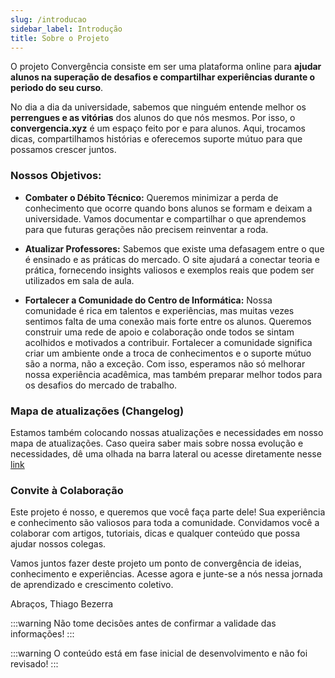 ```yaml
---
slug: /introducao
sidebar_label: Introdução
title: Sobre o Projeto
---
```


O projeto Convergência consiste em ser uma plataforma online para **ajudar alunos na superação de desafios e compartilhar experiências durante o periodo do seu curso**.

No dia a dia da universidade, sabemos que ninguém entende melhor os **perrengues e as vitórias** dos alunos do que nós mesmos. Por isso, o **convergencia.xyz** é um espaço feito por e para alunos. Aqui, trocamos dicas, compartilhamos histórias e oferecemos suporte mútuo para que possamos crescer juntos.

### Nossos Objetivos:
- **Combater o Débito Técnico:** Queremos minimizar a perda de conhecimento que ocorre quando bons alunos se formam e deixam a universidade. Vamos documentar e compartilhar o que aprendemos para que futuras gerações não precisem reinventar a roda.

- **Atualizar Professores:** Sabemos que existe uma defasagem entre o que é ensinado e as práticas do mercado. O site ajudará a conectar teoria e prática, fornecendo insights valiosos e exemplos reais que podem ser utilizados em sala de aula.

- **Fortalecer a Comunidade do Centro de Informática:** Nossa comunidade é rica em talentos e experiências, mas muitas vezes sentimos falta de uma conexão mais forte entre os alunos. Queremos construir uma rede de apoio e colaboração onde todos se sintam acolhidos e motivados a contribuir. Fortalecer a comunidade significa criar um ambiente onde a troca de conhecimentos e o suporte mútuo são a norma, não a exceção. Com isso, esperamos não só melhorar nossa experiência acadêmica, mas também preparar melhor todos para os desafios do mercado de trabalho.

### Mapa de atualizações (Changelog)

Estamos também colocando nossas atualizações e necessidades em nosso mapa de atualizações. Caso queira saber mais sobre nossa evolução e necessidades, dê uma olhada na barra lateral ou acesse diretamente nesse [link](/docs/mapa-atualizacoes/atualizacoes)

### Convite à Colaboração
Este projeto é nosso, e queremos que você faça parte dele! Sua experiência e conhecimento são valiosos para toda a comunidade. Convidamos você a colaborar com artigos, tutoriais, dicas e qualquer conteúdo que possa ajudar nossos colegas.

Vamos juntos fazer deste projeto um ponto de convergência de ideias, conhecimento e experiências. Acesse agora e junte-se a nós nessa jornada de aprendizado e crescimento coletivo.

Abraços, Thiago Bezerra

:::warning
Não tome decisões antes de confirmar a validade das informações!
:::

:::warning
O conteúdo está em fase inicial de desenvolvimento e não foi revisado!
:::



